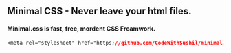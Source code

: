 ## Minimal CSS - Never leave your html files.

#### Minimal.css is fast, free, mordent CSS Freamwork.

```CSS
<meta rel="stylesheet" href="https://github.com/CodeWithSushil/minimal.css">
```